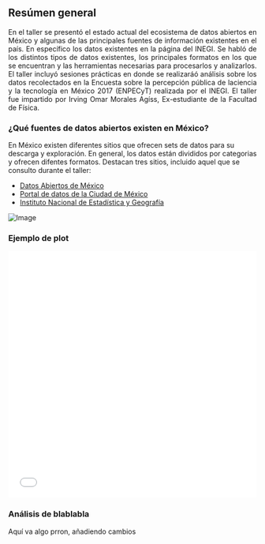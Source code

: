 ## Resúmen general

<div style="text-align: justify">
En el taller se presentó el estado actual del ecosistema de datos abiertos en México y algunas de las principales fuentes de información existentes en el país. En específico los datos existentes en la página del INEGI. Se habló de los distintos tipos de datos existentes, los principales formatos en los que se encuentran y las herramientas necesarias para procesarlos y analizarlos. El taller incluyó sesiones prácticas en donde se realizaráó análisis sobre los datos recolectados en la Encuesta sobre la percepción pública de laciencia y la tecnología en México 2017 (ENPECyT) realizada   por   el   INEGI. 
El taller fue impartido por Irving Omar Morales Agíss, Ex-estudiante de la Facultad de Física.
</div>


### ¿Qué fuentes de datos abiertos existen en México?

En México existen diferentes sitios que ofrecen sets de datos para su descarga y exploración. En general, los datos están divididos por categorias y ofrecen difentes formatos.
Destacan tres sitios, incluido aquel que se consulto durante el taller:

* [Datos Abiertos de México](https://datos.gob.mx/)
* [Portal de datos de la Ciudad de México](https://datos.cdmx.gob.mx/pages/home/)
* [Instituto Nacional de Estadística y Geografía](https://www.inegi.org.mx/)

![Image](https://rde.inegi.org.mx/wp-content/uploads/2019/12/INEGI_a.png)



### Ejemplo de plot

<iframe src="/assets/img/Bokeh/flowers.html"
    sandbox="allow-same-origin allow-scripts"
    width="100%"
    height="500"
    scrolling="no"
    seamless="seamless"
    frameborder="0">
</iframe>



### Análisis de blablabla

Aquí va algo prron, añadiendo cambios
